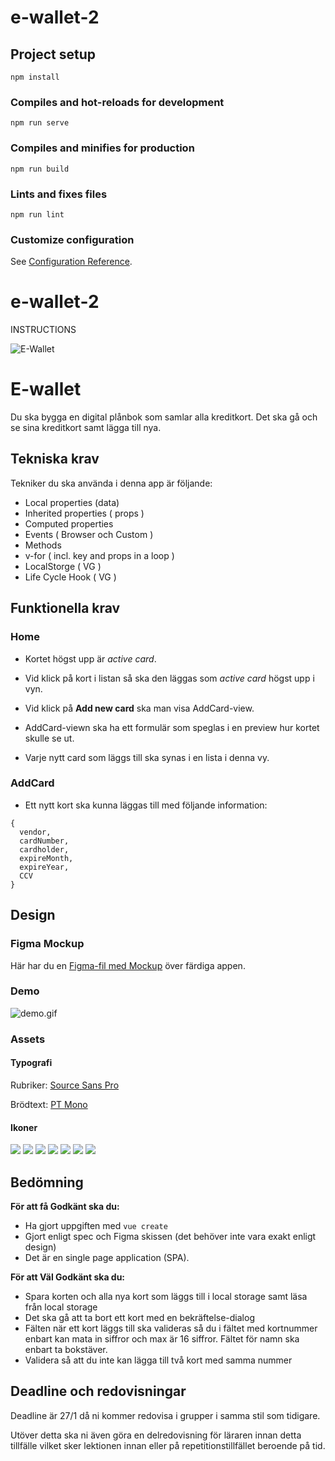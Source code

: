# e-wallet-2

## Project setup
```
npm install
```

### Compiles and hot-reloads for development
```
npm run serve
```

### Compiles and minifies for production
```
npm run build
```

### Lints and fixes files
```
npm run lint
```

### Customize configuration
See [Configuration Reference](https://cli.vuejs.org/config/).
# e-wallet-2



INSTRUCTIONS

![E-Wallet](poster.png)

# E-wallet
Du ska bygga en digital plånbok som samlar alla kreditkort. Det ska gå och se sina kreditkort samt lägga till nya.

## Tekniska krav
Tekniker du ska använda i denna app är följande:

* Local properties (data)
* Inherited properties ( props )
* Computed properties
* Events ( Browser och Custom )
* Methods
* v-for ( incl. key and props in a loop )
* LocalStorge ( VG )
* Life Cycle Hook ( VG )

## Funktionella krav

### Home
* Kortet högst upp är *active card*.

* Vid klick på kort i listan så ska den läggas som *active card* högst upp i vyn.

* Vid klick på **Add new card** ska man visa AddCard-view.

* AddCard-viewn ska ha ett formulär som speglas i en preview hur kortet skulle se ut.

* Varje nytt card som läggs till ska synas i en lista i denna vy.


### AddCard
* Ett nytt kort ska kunna läggas till med följande information: 
```
{
  vendor, 
  cardNumber, 
  cardholder, 
  expireMonth, 
  expireYear, 
  CCV
}
```


## Design

### Figma Mockup
Här har du en [Figma-fil med Mockup](./mockup.fig) över färdiga appen.


### Demo
![demo.gif](demo.gif)

### Assets
#### Typografi
Rubriker: [Source Sans Pro](https://fonts.google.com/specimen/Source+Sans+Pro?query=source+sans)

Brödtext: [PT Mono](https://fonts.google.com/specimen/PT+Mono?query=PT+Mono)

#### Ikoner
![](./assets/bitcoin.svg)
![](./assets/blockchain.svg)
![](./assets/evil.svg)
![](./assets/ninja.svg)
![](./assets/chip.svg)
![](./assets/wifi.svg)
![](./assets/wifi_white.svg)

## Bedömning

**För att få Godkänt ska du:**
* Ha gjort uppgiften med ```vue create```
* Gjort enligt spec och Figma skissen (det behöver inte vara exakt enligt design)
* Det är en single page application (SPA).

**För att Väl Godkänt ska du:**
* Spara korten och alla nya kort som läggs till i local storage samt läsa från local storage
* Det ska gå att ta bort ett kort med en bekräftelse-dialog
* Fälten när ett kort läggs till ska valideras så du i fältet med kortnummer enbart kan mata in siffror och max är 16 siffror. Fältet för namn ska enbart ta bokstäver.
* Validera så att du inte kan lägga till två kort med samma nummer


## Deadline och redovisningar
Deadline är 27/1 då ni kommer redovisa i grupper i samma stil som tidigare.

Utöver detta ska ni även göra en delredovisning för läraren innan detta tillfälle vilket sker lektionen innan eller på repetitionstillfället beroende på tid.
